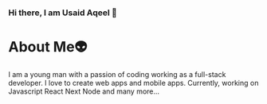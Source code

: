 ### Hi there, I am Usaid Aqeel 👋

<h1>About Me👽</h1>
<p>I am a young man with a passion of coding working as a full-stack developer. I love to create web apps and mobile apps. Currently, working on Javascript React Next Node and many more... </>
<!--
**UsaidAqeel/UsaidAqeel** is a ✨ _special_ ✨ repository because its `README.md` (this file) appears on your GitHub profile.

Here are some ideas to get you started:

- 🔭 I’m currently working on ...
- 🌱 I’m currently learning ...
- 👯 I’m looking to collaborate on ...
- 🤔 I’m looking for help with ...
- 💬 Ask me about ...
- 📫 How to reach me: ...
- 😄 Pronouns: ...
- ⚡ Fun fact: ...
-->
